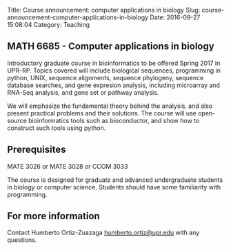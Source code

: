 Title: Course announcement: computer applications in biology
Slug: course-announcement-computer-applications-in-biology
Date: 2016-09-27 15:08:04
Category: Teaching

## MATH 6685 - Computer applications in biology

Introductory graduate course in bioinformatics to be offered Spring
2017 in UPR-RP. Topics covered will include biological sequences,
programming in python, UNIX, sequence alignments, sequence phylogeny,
sequence database searches, and gene expresion analysis, including
microarray and RNA-Seq analysis, and gene set or pathway analysis.

We will emphasize the fundamental theory behind the analysis, and also
present practical problems and their solutions. The course will use
open-source bioinformatics tools such as bioconductor, and show how to
construct such tools using python.

## Prerequisites

MATE 3026 or MATE 3028 or CCOM 3033

The course is designed for graduate and advanced undergraduate
students in biology or computer science. Students should have some
familiarity with programming.

## For more information

Contact Humberto Ortiz-Zuazaga <humberto.ortiz@upr.edu> with any
questions.
